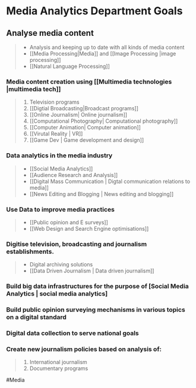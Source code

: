 # Media Analytics Department Goals

## Analyse media content
>- Analysis and keeping up to date with all kinds of media content
>- [[Media Processing|Media]] and [[Image Processing |image processing]]
>- [[Natural Language Processing]]

### Media content creation using [[Multimedia technologies |multimedia tech]]
>  1. Television programs
>  2. [[Digtial Broadcasting|Broadcast programs]]
>  3. [[Online Journalism| Online journalism]]
>  4. [[Computational Photography| Computational photography]]
>  5. [[Computer Animation| Computer animation]]
>  6. [[Virutal Reality | VR]]
>  7. [[Game Dev | Game development and design]]

### Data analytics in the media industry
>- [[Social Media Analytics]]
>- [[Audience Research and Analysis]]
>- [[Digital Mass Communication | Digtal communication relations to media]]
>- [[News Editing and Blogging | News editing and blogging]]

### Use Data to improve media practices
>- [[Public opinion and E surveys]]
>- [[Web Design and Search Engine optimisations]]

### Digitise  television, broadcasting and journalism establishments.
>- Digital archiving solutions
>- [[Data Driven Journalism | Data driven journalism]]

### Build big data infrastructures for the purpose of [Social Media Analytics | social media analytics]
>

### Build public opinion surveying mechanisms in various topics on a digital standard
>

### Digital data collection to serve national goals 
>

### Create new journalism policies based on analysis of:
>  1. International journalism
>  2. Documentary programs



#Media
